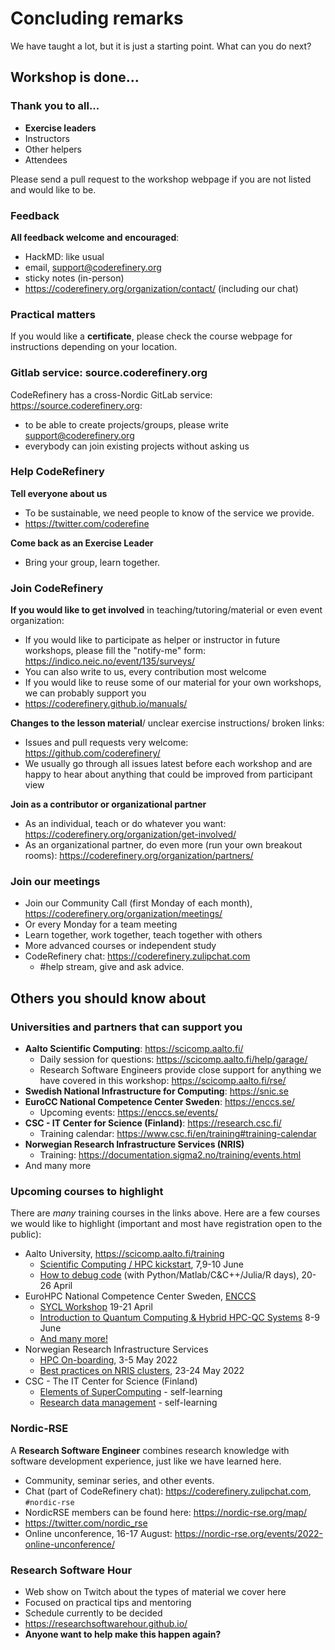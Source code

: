 # Concluding remarks

We have taught a lot, but it is just a starting point.  What can you
do next?


## Workshop is done...

### Thank you to all...
- **Exercise leaders**
- Instructors
- Other helpers
- Attendees

Please send a pull request to the workshop webpage if you are not
listed and would like to be.


### Feedback

**All feedback welcome and encouraged**:
- HackMD: like usual
- email, support@coderefinery.org
- sticky notes (in-person)
- https://coderefinery.org/organization/contact/ (including our chat)


### Practical matters

If you would like a **certificate**, please check the course webpage
for instructions depending on your location.


### Gitlab service: source.coderefinery.org

CodeRefinery has a cross-Nordic GitLab service: https://source.coderefinery.org:

- to be able to create projects/groups, please write support@coderefinery.org
- everybody can join existing projects without asking us


### Help CodeRefinery

**Tell everyone about us**
- To be sustainable, we need people to know of the service we provide.
- https://twitter.com/coderefine

**Come back as an Exercise Leader**
- Bring your group, learn together.


### Join CodeRefinery

**If you would like to get involved** in teaching/tutoring/material or even event organization:
- If you would like to participate as helper or instructor in future
  workshops, please fill the "notify-me" form: https://indico.neic.no/event/135/surveys/
- You can also write to us, every contribution most welcome
- If you would like to reuse some of our material for your own workshops, we can probably support you
- https://coderefinery.github.io/manuals/

**Changes to the lesson material**/ unclear exercise instructions/ broken links:
- Issues and pull requests very welcome: https://github.com/coderefinery/
- We usually go through all issues latest before each workshop and are happy to
  hear about anything that could be improved from participant view

**Join as a contributor or organizational partner**
- As an individual, teach or do whatever you want:
  https://coderefinery.org/organization/get-involved/
- As an organizational partner, do even more (run your own breakout
  rooms): https://coderefinery.org/organization/partners/


### Join our meetings
* Join our Community Call (first Monday of each month),
  https://coderefinery.org/organization/meetings/
* Or every Monday for a team meeting
* Learn together, work together, teach together with others
* More advanced courses or independent study
* CodeRefinery chat: https://coderefinery.zulipchat.com
  * #help stream, give and ask advice.



## Others you should know about


### Universities and partners that can support you

* **Aalto Scientific Computing**: https://scicomp.aalto.fi/
  * Daily session for questions: https://scicomp.aalto.fi/help/garage/
  * Research Software Engineers provide close support for anything we
    have covered in this workshop: https://scicomp.aalto.fi/rse/
* **Swedish National Infrastructure for Computing**: https://snic.se
* **EuroCC National Competence Center Sweden**: https://enccs.se/
  * Upcoming events: https://enccs.se/events/
* **CSC - IT Center for Science (Finland)**: https://research.csc.fi/
  * Training calendar: https://www.csc.fi/en/training#training-calendar
* **Norwegian Research Infrastructure Services (NRIS)**
  * Training: https://documentation.sigma2.no/training/events.html
* And many more


### Upcoming courses to highlight

There are *many* training courses in the links above.  Here are a few
courses we would like to highlight (important and most have
registration open to the public):

* Aalto University, https://scicomp.aalto.fi/training
  * [Scientific Computing / HPC
	kickstart](https://scicomp.aalto.fi/training/scip/summer-kickstart-2022/),
	7,9-10 June
  * [How to debug
    code](https://scicomp.aalto.fi/training/scip/debugging-2022/)
    (with Python/Matlab/C&C++/Julia/R days),
    20-26 April
* EuroHPC National Competence Center Sweden, [ENCCS](https://enccs.se/)
  * [SYCL Workshop](https://enccs.se/events/04-2022-sycl/) 19-21 April
  * [Introduction to Quantum Computing & Hybrid HPC-QC Systems](https://enccs.se/events/2022-06-quantum-computing/) 8-9 June
  * [And many more!](https://enccs.se/events)
* Norwegian Research Infrastructure Services
  * [HPC
    On-boarding](https://documentation.sigma2.no/training/events/2022-05-hpc-on-boarding.html),
    3-5 May 2022
  * [Best practices on NRIS
    clusters](https://documentation.sigma2.no/training/events/2022-05-best-practices-on-NRIS-clusters.html),
    23-24 May 2022
* CSC - The IT Center for Science (Finland)
  * [Elements of
    SuperComputing](https://edukamu.fi/elements-of-supercomputing) - self-learning
  * [Research data
    management](https://ssl.eventilla.com/event/v8B6B) - self-learning



### Nordic-RSE

A **Research Software Engineer** combines research knowledge with
software development experience, just like we have learned here.

- Community, seminar series, and other events.
- Chat (part of CodeRefinery chat): https://coderefinery.zulipchat.com, `#nordic-rse`
- NordicRSE members can be found here: https://nordic-rse.org/map/
- https://twitter.com/nordic_rse
- Online unconference, 16-17 August: https://nordic-rse.org/events/2022-online-unconference/


### Research Software Hour

- Web show on Twitch about the types of material we cover here
- Focused on practical tips and mentoring
- Schedule currently to be decided
- https://researchsoftwarehour.github.io/
- **Anyone want to help make this happen again?**

